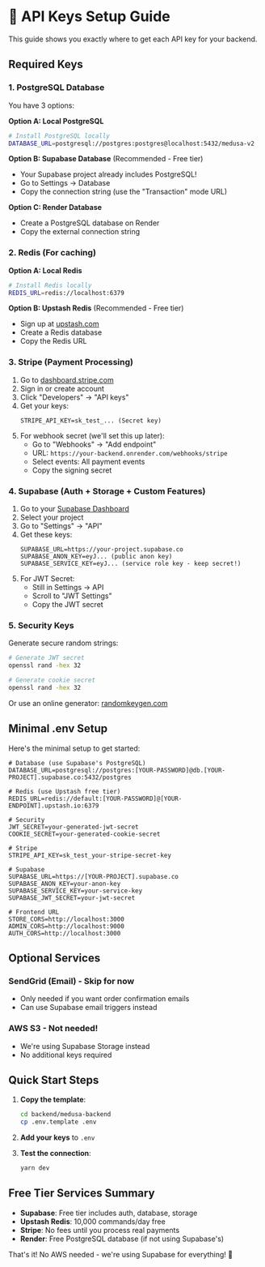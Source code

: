 # 🔑 API Keys Setup Guide

This guide shows you exactly where to get each API key for your backend.

## Required Keys

### 1. **PostgreSQL Database** 
You have 3 options:

**Option A: Local PostgreSQL**
```bash
# Install PostgreSQL locally
DATABASE_URL=postgresql://postgres:postgres@localhost:5432/medusa-v2
```

**Option B: Supabase Database** (Recommended - Free tier)
- Your Supabase project already includes PostgreSQL!
- Go to Settings → Database
- Copy the connection string (use the "Transaction" mode URL)

**Option C: Render Database**
- Create a PostgreSQL database on Render
- Copy the external connection string

### 2. **Redis** (For caching)
**Option A: Local Redis**
```bash
# Install Redis locally
REDIS_URL=redis://localhost:6379
```

**Option B: Upstash Redis** (Recommended - Free tier)
- Sign up at [upstash.com](https://upstash.com)
- Create a Redis database
- Copy the Redis URL

### 3. **Stripe** (Payment Processing)
1. Go to [dashboard.stripe.com](https://dashboard.stripe.com)
2. Sign in or create account
3. Click "Developers" → "API keys"
4. Get your keys:
   ```
   STRIPE_API_KEY=sk_test_... (Secret key)
   ```
5. For webhook secret (we'll set this up later):
   - Go to "Webhooks" → "Add endpoint"
   - URL: `https://your-backend.onrender.com/webhooks/stripe`
   - Select events: All payment events
   - Copy the signing secret

### 4. **Supabase** (Auth + Storage + Custom Features)
1. Go to your [Supabase Dashboard](https://supabase.com/dashboard)
2. Select your project
3. Go to "Settings" → "API"
4. Get these keys:
   ```
   SUPABASE_URL=https://your-project.supabase.co
   SUPABASE_ANON_KEY=eyJ... (public anon key)
   SUPABASE_SERVICE_KEY=eyJ... (service role key - keep secret!)
   ```
5. For JWT Secret:
   - Still in Settings → API
   - Scroll to "JWT Settings"
   - Copy the JWT secret

### 5. **Security Keys**
Generate secure random strings:
```bash
# Generate JWT secret
openssl rand -hex 32

# Generate cookie secret  
openssl rand -hex 32
```

Or use an online generator: [randomkeygen.com](https://randomkeygen.com)

## Minimal .env Setup

Here's the minimal setup to get started:

```env
# Database (use Supabase's PostgreSQL)
DATABASE_URL=postgresql://postgres:[YOUR-PASSWORD]@db.[YOUR-PROJECT].supabase.co:5432/postgres

# Redis (use Upstash free tier)
REDIS_URL=redis://default:[YOUR-PASSWORD]@[YOUR-ENDPOINT].upstash.io:6379

# Security
JWT_SECRET=your-generated-jwt-secret
COOKIE_SECRET=your-generated-cookie-secret

# Stripe
STRIPE_API_KEY=sk_test_your-stripe-secret-key

# Supabase
SUPABASE_URL=https://[YOUR-PROJECT].supabase.co
SUPABASE_ANON_KEY=your-anon-key
SUPABASE_SERVICE_KEY=your-service-key
SUPABASE_JWT_SECRET=your-jwt-secret

# Frontend URL
STORE_CORS=http://localhost:3000
ADMIN_CORS=http://localhost:9000
AUTH_CORS=http://localhost:3000
```

## Optional Services

### SendGrid (Email) - Skip for now
- Only needed if you want order confirmation emails
- Can use Supabase email triggers instead

### AWS S3 - Not needed!
- We're using Supabase Storage instead
- No additional keys required

## Quick Start Steps

1. **Copy the template**:
   ```bash
   cd backend/medusa-backend
   cp .env.template .env
   ```

2. **Add your keys** to `.env`

3. **Test the connection**:
   ```bash
   yarn dev
   ```

## Free Tier Services Summary

- **Supabase**: Free tier includes auth, database, storage
- **Upstash Redis**: 10,000 commands/day free
- **Stripe**: No fees until you process real payments
- **Render**: Free PostgreSQL database (if not using Supabase's)

That's it! No AWS needed - we're using Supabase for everything! 🚀